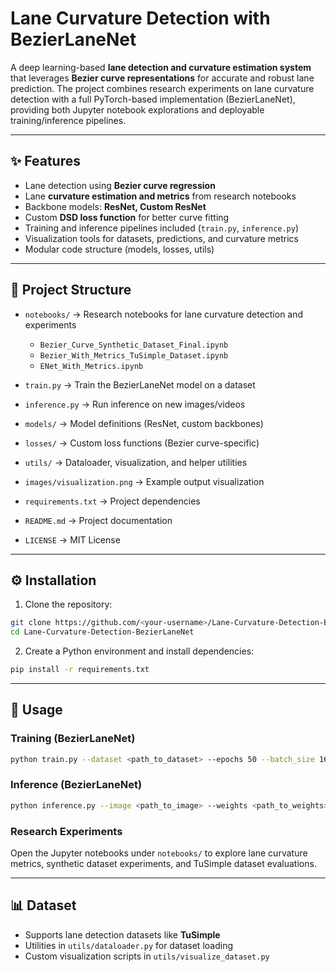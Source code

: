 # Lane Curvature Detection with BezierLaneNet

A deep learning-based **lane detection and curvature estimation system** that leverages **Bezier curve representations** for accurate and robust lane prediction. The project combines research experiments on lane curvature detection with a full PyTorch-based implementation (BezierLaneNet), providing both Jupyter notebook explorations and deployable training/inference pipelines.

---

## ✨ Features

* Lane detection using **Bezier curve regression**
* Lane **curvature estimation and metrics** from research notebooks
* Backbone models: **ResNet, Custom ResNet**
* Custom **DSD loss function** for better curve fitting
* Training and inference pipelines included (`train.py`, `inference.py`)
* Visualization tools for datasets, predictions, and curvature metrics
* Modular code structure (models, losses, utils)

---

## 📂 Project Structure

* `notebooks/` → Research notebooks for lane curvature detection and experiments

  * `Bezier_Curve_Synthetic_Dataset_Final.ipynb`
  * `Bezier_With_Metrics_TuSimple_Dataset.ipynb`
  * `ENet_With_Metrics.ipynb`
* `train.py` → Train the BezierLaneNet model on a dataset
* `inference.py` → Run inference on new images/videos
* `models/` → Model definitions (ResNet, custom backbones)
* `losses/` → Custom loss functions (Bezier curve-specific)
* `utils/` → Dataloader, visualization, and helper utilities
* `images/visualization.png` → Example output visualization
* `requirements.txt` → Project dependencies
* `README.md` → Project documentation
* `LICENSE` → MIT License

---

## ⚙️ Installation

1. Clone the repository:

```bash
git clone https://github.com/<your-username>/Lane-Curvature-Detection-BezierLaneNet.git
cd Lane-Curvature-Detection-BezierLaneNet
```

2. Create a Python environment and install dependencies:

```bash
pip install -r requirements.txt
```

---

## 🚀 Usage

### Training (BezierLaneNet)

```bash
python train.py --dataset <path_to_dataset> --epochs 50 --batch_size 16
```

### Inference (BezierLaneNet)

```bash
python inference.py --image <path_to_image> --weights <path_to_weights>
```

### Research Experiments

Open the Jupyter notebooks under `notebooks/` to explore lane curvature metrics, synthetic dataset experiments, and TuSimple dataset evaluations.

---

## 📊 Dataset

* Supports lane detection datasets like **TuSimple**
* Utilities in `utils/dataloader.py` for dataset loading
* Custom visualization scripts in `utils/visualize_dataset.py`
